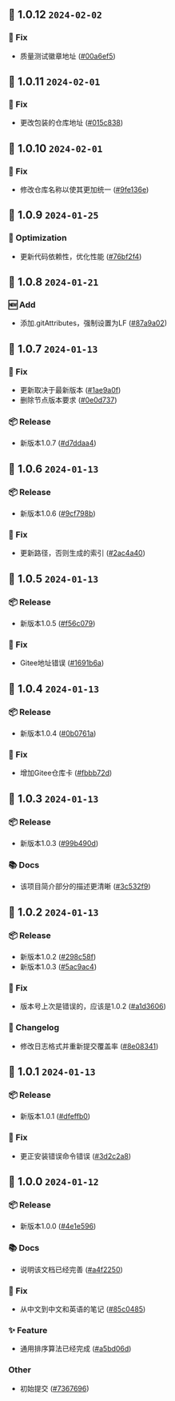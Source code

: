 ## 🎉 1.0.12 `2024-02-02`
### 🐛 Fix
- 质量测试徽章地址 ([#00a6ef5](https://github.com/kwooshung/algorithm-sorts/commit/00a6ef56c0833b619f1db75f81f0fa8d87d95d7e))

## 🎉 1.0.11 `2024-02-01`
### 🐛 Fix
- 更改包装的仓库地址 ([#015c838](https://github.com/kwooshung/algorithm-sorts/commit/015c838377b8b0f07c0223d66cb846d55118f1c4))

## 🎉 1.0.10 `2024-02-01`
### 🐛 Fix
- 修改仓库名称以使其更加统一 ([#9fe136e](https://github.com/kwooshung/algorithm-sorts/commit/9fe136e7789ef8aa05daacc81d6ae8313b86b832))

## 🎉 1.0.9 `2024-01-25`
### 💩 Optimization
- 更新代码依赖性，优化性能 ([#76bf2f4](https://github.com/kwooshung/algorithm-sorts/commit/76bf2f40a1af50e2891be430745e7f44268b1f81))

## 🎉 1.0.8 `2024-01-21`
### 🆕 Add
- 添加.gitAttributes，强制设置为LF ([#87a9a02](https://github.com/kwooshung/algorithm-sorts/commit/87a9a02dd32b7657308d5e0b7a6d2a1f3c89493e))

## 🎉 1.0.7 `2024-01-13`
### 🐛 Fix
- 更新取决于最新版本 ([#1ae9a0f](https://github.com/kwooshung/algorithm-sorts/commit/1ae9a0fbc2096304f2daf93a6363e660bdf5c9d5))
- 删除节点版本要求 ([#0e0d737](https://github.com/kwooshung/algorithm-sorts/commit/0e0d737a301488be61c01a0f4d04e3d5579e0297))
### 📦 Release
- 新版本1.0.7 ([#d7ddaa4](https://github.com/kwooshung/algorithm-sorts/commit/d7ddaa419bfd2acaeaa15ff022aa90bf21ef51d4))

## 🎉 1.0.6 `2024-01-13`
### 📦 Release
- 新版本1.0.6 ([#9cf798b](https://github.com/kwooshung/algorithm-sorts/commit/9cf798b0c6d596b6c684a4ded5048f1867f58766))
### 🐛 Fix
- 更新路径，否则生成的索引 ([#2ac4a40](https://github.com/kwooshung/algorithm-sorts/commit/2ac4a407fe24f728131539472abf39b9a18ac278))

## 🎉 1.0.5 `2024-01-13`
### 📦 Release
- 新版本1.0.5 ([#f56c079](https://github.com/kwooshung/algorithm-sorts/commit/f56c07973103ce216c1d471e846ae2236cbc5de0))
### 🐛 Fix
- Gitee地址错误 ([#1691b6a](https://github.com/kwooshung/algorithm-sorts/commit/1691b6add64463040261f9d1a2d66d880bc48173))

## 🎉 1.0.4 `2024-01-13`
### 📦 Release
- 新版本1.0.4 ([#0b0761a](https://github.com/kwooshung/algorithm-sorts/commit/0b0761acc1488cb30cc092680ada5e6ccee6ac30))
### 🐛 Fix
- 增加Gitee仓库卡 ([#fbbb72d](https://github.com/kwooshung/algorithm-sorts/commit/fbbb72da703028dc58d4552eb6848f7a3686dc9d))

## 🎉 1.0.3 `2024-01-13`
### 📦 Release
- 新版本1.0.3 ([#99b490d](https://github.com/kwooshung/algorithm-sorts/commit/99b490d0db07f5ad5a96c7506f073a3093f24977))
### 📚 Docs
- 该项目简介部分的描述更清晰 ([#3c532f9](https://github.com/kwooshung/algorithm-sorts/commit/3c532f90af5e8711e7fca249a1404cd99ef547d3))

## 🎉 1.0.2 `2024-01-13`
### 📦 Release
- 新版本1.0.2 ([#298c58f](https://github.com/kwooshung/algorithm-sorts/commit/298c58f5297531e56dc30dbf58ddc4d6a22a8ada))
- 新版本1.0.3 ([#5ac9ac4](https://github.com/kwooshung/algorithm-sorts/commit/5ac9ac4deb866d571e0e6141cb684b85fa5b0670))
### 🐛 Fix
- 版本号上次是错误的，应该是1.0.2 ([#a1d3606](https://github.com/kwooshung/algorithm-sorts/commit/a1d360655644aba03a7d0d0c2a5601b1bda927f7))
### 📝 Changelog
- 修改日志格式并重新提交覆盖率 ([#8e08341](https://github.com/kwooshung/algorithm-sorts/commit/8e08341af567d21de610b80a2f04ac5ba4b5a48a))

## 🎉 1.0.1 `2024-01-13`
### 📦 Release
- 新版本1.0.1 ([#dfeffb0](https://github.com/kwooshung/algorithm-sorts/commit/dfeffb0f366ca0275193246e889c0c23bf48788c))
### 🐛 Fix
- 更正安装错误命令错误 ([#3d2c2a8](https://github.com/kwooshung/algorithm-sorts/commit/3d2c2a87cac3b92ac0e2c9bfc9f3073fe1e4f423))

## 🎉 1.0.0 `2024-01-12`
### 📦 Release
- 新版本1.0.0 ([#4e1e596](https://github.com/kwooshung/algorithm-sorts/commit/4e1e596fd0b239342b826b1e3a3ed2b96c3782fc))
### 📚 Docs
- 说明该文档已经完善 ([#a4f2250](https://github.com/kwooshung/algorithm-sorts/commit/a4f225034537c529add94987d284267945ca4759))
### 🐛 Fix
- 从中文到中文和英语的笔记 ([#85c0485](https://github.com/kwooshung/algorithm-sorts/commit/85c048534e0bb51e15cf75b2d12b5b81d7362afb))
### ✨ Feature
- 通用排序算法已经完成 ([#a5bd06d](https://github.com/kwooshung/algorithm-sorts/commit/a5bd06d36a558f1c149d1da2b14f72fe0e9d6a7b))
### Other
- 初始提交 ([#7367696](https://github.com/kwooshung/algorithm-sorts/commit/7367696c85f2e0f4207450e66b0f8bc14d096bbe))